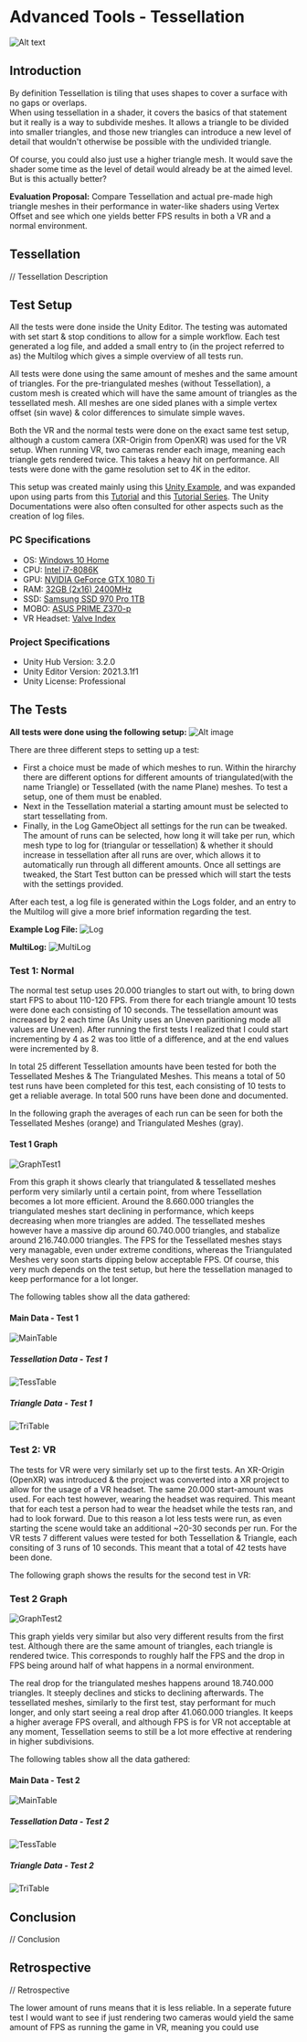 # Advanced Tools - Tessellation

![Alt text](https://i.ibb.co/58V8ZFp/Water-Shader.png)

## Introduction

By definition Tessellation is tiling that uses shapes to cover a surface with no gaps or overlaps.  
When using tessellation in a shader, it covers the basics of that statement but it really is a way to subdivide meshes.
It allows a triangle to be divided into smaller triangles, and those new triangles can introduce a new level of detail
that wouldn't otherwise be possible with the undivided triangle.

Of course, you could also just use a higher triangle mesh. It would save the shader some time as the level of detail
would already be at the aimed level. But is this actually better?

**Evaluation Proposal:** Compare Tessellation and actual pre-made high triangle meshes in their performance in water-like shaders using Vertex Offset and see which one yields better FPS results in both a VR and a normal environment.

## Tessellation

// Tessellation Description


## Test Setup

All the tests were done inside the Unity Editor. The testing was automated with set start & stop conditions to allow for a simple workflow. Each test generated a log file, and added a small entry to (in the project referred to as) the Multilog which gives a simple overview of all tests run.

All tests were done using the same amount of meshes and the same amount of triangles. For the pre-triangulated meshes (without Tessellation), a custom mesh is created which will have the same amount of triangles as the tessellated mesh. All meshes are one sided planes with a simple vertex offset (sin wave) & color differences to simulate simple waves.

Both the VR and the normal tests were done on the exact same test setup, although a custom camera (XR-Origin from OpenXR) was used for the VR setup. When running VR, two cameras render each image, meaning each triangle gets rendered twice. This takes a heavy hit on performance. All tests were done with the game resolution set to 4K in the editor. 

This setup was created mainly using this [Unity Example](https://docs.unity3d.com/Manual/SL-SurfaceShaderTessellation.html), and was expanded upon using parts from this [Tutorial](https://youtu.be/63ufydgBcIk) and this [Tutorial Series](https://www.youtube.com/watch?v=Sr2KoaKN3mU). The Unity Documentations were also often consulted for other aspects such as the creation of log files. 

### PC Specifications
- OS: [Windows 10 Home](https://www.microsoft.com/en-US/d/windows-10-home/d76qx4bznwk4)
- CPU: [Intel i7-8086K](https://www.intel.com/content/www/us/en/products/sku/148263/intel-core-i78086k-processor-12m-cache-up-to-5-00-ghz/specifications.html)
- GPU: [NVIDIA GeForce GTX 1080 Ti](https://www.nvidia.com/en-us/geforce/products/10series/ultimate-4k/)
- RAM: [32GB (2x16) 2400MHz](https://www.alternate.nl/Corsair/32-GB-DDR4-2400-Kit-werkgeheugen/html/product/1262872)
- SSD: [Samsung SSD 970 Pro 1TB](https://www.amazon.com/Samsung-970-PRO-Internal-MZ-V7P1T0BW/dp/B07BYHGNB5)
- MOBO: [ASUS PRIME Z370-p](https://www.asus.com/us/motherboards-components/motherboards/prime/prime-z390-p/)
- VR Headset: [Valve Index](https://www.valvesoftware.com/en/index)

### Project Specifications
- Unity Hub Version: 3.2.0
- Unity Editor Version: 2021.3.1f1
- Unity License: Professional

## The Tests

**All tests were done using the following setup:**
![Alt image](https://i.ibb.co/HDSzgHx/Unity-Setup.png)

There are three different steps to setting up a test:
- First a choice must be made of which meshes to run. Within the hirarchy there are different options for different amounts of triangulated(with the name Triangle) or Tessellated (with the name Plane) meshes. To test a setup, one of them must be enabled.
- Next in the Tessellation material a starting amount must be selected to start tessellating from.
- Finally, in the Log GameObject all settings for the run can be tweaked. The amount of runs can be selected, how long it will take per run, which mesh type to log for (triangular or tessellation) & whether it should increase in tessellation after all runs are over, which allows it to automatically run through all different amounts. Once all settings are tweaked, the Start Test button can be pressed which will start the tests with the settings provided.

After each test, a log file is generated within the Logs folder, and an entry to the Multilog will give a more brief information regarding the test.

**Example Log File:**
![Log](https://i.ibb.co/qmVLYXT/Log.png)

**MultiLog:**
![MultiLog](https://i.ibb.co/cDwpk1H/Multilog.png)

### Test 1: Normal

The normal test setup uses 20.000 triangles to start out with, to bring down start FPS to about 110-120 FPS. From there for each triangle amount 10 tests were done each consisting of 10 seconds. The tessellation amount was increased by 2 each time (As Unity uses an Uneven paritioning mode all values are Uneven). After running the first tests I realized that I could start incrementing by 4 as 2 was too little of a difference, and at the end values were incremented by 8. 

In total 25 different Tessellation amounts have been tested for both the Tessellated Meshes & The Triangulated Meshes. This means a total of 50 test runs have been completed for this test, each consisting of 10 tests to get a reliable average. In total 500 runs have been done and documented. 

In the following graph the averages of each run can be seen for both the Tessellated Meshes (orange) and Triangulated Meshes (gray).

#### Test 1 Graph
![GraphTest1](https://i.ibb.co/d6JzQdP/Graph1.png)

From this graph it shows clearly that triangulated & tessellated meshes perform very similarly until a certain point, from where Tessellation becomes a lot more efficient. Around the 8.660.000 triangles the triangulated meshes start declining in performance, which keeps decreasing when more triangles are added. The tessellated meshes however have a massive dip around 60.740.000 triangles, and stabalize around 216.740.000 triangles. The FPS for the Tessellated meshes stays very managable, even under extreme conditions, whereas the Triangulated Meshes very soon starts dipping below acceptable FPS. Of course, this very much depends on the test setup, but here the tessellation managed to keep performance for a lot longer.


The following tables show all the data gathered:

#### Main Data - Test 1

![MainTable](https://i.ibb.co/B3jbLrB/Main-Table.png)

##### Tessellation Data - Test 1
![TessTable](https://i.ibb.co/1dyBngK/Tessellation-Table.png)

##### Triangle Data - Test 1
![TriTable](https://i.ibb.co/tJJTgHv/Triangle-Table.png)

### Test 2: VR

The tests for VR were very similarly set up to the first tests. An XR-Origin (OpenXR) was introduced & the project was converted into a XR project to allow for the usage of a VR headset. The same 20.000 start-amount was used. For each test however, wearing the headset was required. This meant that for each test a person had to wear the headset while the tests ran, and had to look forward. Due to this reason a lot less tests were run, as even starting the scene would take an additional ~20-30 seconds per run. For the VR tests 7 different values were tested for both Tessellation & Triangle, each consiting of 3 runs of 10 seconds. This meant that a total of 42 tests have been done.

The following graph shows the results for the second test in VR:

### Test 2 Graph
![GraphTest2](https://i.ibb.co/qMBg6Tr/Graph2.png)

This graph yields very similar but also very different results from the first test. Although there are the same amount of triangles, each triangle is rendered twice. This corresponds to roughly half the FPS and the drop in FPS being around half of what happens in a normal environment.

The real drop for the triangulated meshes happens around 18.740.000 triangles. It steeply declines and sticks to declining afterwards. The tessellated meshes, similarly to the first test, stay performant for much longer, and only start seeing a real drop after 41.060.000 triangles. It keeps a higher average FPS overall, and although FPS is for VR not acceptable at any moment, Tessellation seems to still be a lot more effective at rendering in higher subdivisions.

The following tables show all the data gathered:

#### Main Data - Test 2

![MainTable](https://i.ibb.co/PrNHsY4/Main-Table2.png)

##### Tessellation Data - Test 2
![TessTable](https://i.ibb.co/4gwYVWC/Tess-Table2.png)

##### Triangle Data - Test 2
![TriTable](https://i.ibb.co/r614Y6c/Tri-Table2.png)

## Conclusion

// Conclusion

## Retrospective

// Retrospective

The lower amount of runs means that it is less reliable. In a seperate future test I would want to see if just rendering two cameras would yield the same amount of FPS as running the game in VR, meaning you could use 